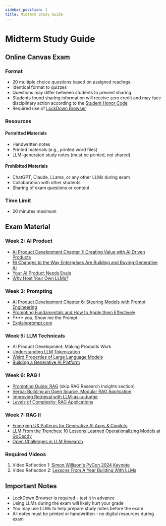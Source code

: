 ```yaml
---
sidebar_position: 3
title: Midterm Study Guide
---
```


# Midterm Study Guide

## Online Canvas Exam

### Format
- 20 multiple choice questions based on assigned readings
- Identical format to quizzes
- Questions may differ between students to prevent sharing
- Students found sharing information will receive zero credit and may face disciplinary action according to the [Student Honor Code](https://legal.charlotte.edu/policies/up-407)
- Required use of [LockDown Browser](https://web.respondus.com/he/lockdownbrowser/)

### Resources

#### Permitted Materials
- Handwritten notes
- Printed materials (e.g., printed word files)
- LLM-generated study notes (must be printed, not shared)

#### Prohibited Materials
- ChatGPT, Claude, LLama, or any other LLMs during exam
- Collaboration with other students
- Sharing of exam questions or content

### Time Limit
- 20 minutes maximum

## Exam Material

### Week 2: AI Product
- [AI Product Development Chapter 1: Creating Value with AI Driven Products](https://livebook.manning.com/book/the-art-of-ai-product-management/chapter-1?origin=product-toc)
- [16 Changes to the Way Enterprises Are Building and Buying Generative AI](https://a16z.com/generative-ai-enterprise-2024/)
- [Your AI Product Needs Evals](https://hamel.dev/blog/posts/evals/)
- [Why Host Your Own LLMs?](https://www.marble.onl/posts/why_host_your_own_llm.html)

### Week 3: Prompting
- [AI Product Development Chapter 6: Steering Models with Prompt Engineering](https://livebook.manning.com/book/the-art-of-ai-product-management/chapter-6?origin=product-toc)
- [Prompting Fundamentals and How to Apply them Effectively](https://eugeneyan.com/writing/prompting/)
- F*** you, Show me the Prompt
- [Explainprompt.com](https://www.explainprompt.com/)

### Week 5: LLM Technicals
- AI Product Development: Making Products Work
- [Understanding LLM Tokenization](https://christophergs.com/blog/understanding-llm-tokenization)
- [Weird Properties of Large Language Models](https://moreisdifferent.blog/p/weird-properties-of-large-language)
- [Building a Generative AI Platform](https://huyenchip.com/2024/07/25/genai-platform.html)

### Week 6: RAG I
- [Prompting Guide: RAG](https://www.promptingguide.ai/research/rag) (skip RAG Research Insights section)
- [Verba: Building an Open Source, Modular RAG Application](https://weaviate.io/blog/verba-open-source-rag-app)
- [Improving Retrieval with LLM-as-a-Judge](https://blog.vespa.ai/improving-retrieval-with-llm-as-a-judge/)
- [Levels of Complexity: RAG Applications](https://jxnl.co/writing/2024/02/28/levels-of-complexity-rag-applications/)

### Week 7: RAG II
- [Emerging UX Patterns for Generative AI Apps & Copilots](https://www.tidepool.so/blog/emerging-ux-patterns-for-generative-ai-apps-copilots)
- [LLM From the Trenches: 10 Lessons Learned Operationalizing Models at GoDaddy](https://www.godaddy.com/resources/news/llm-from-the-trenches-10-lessons-learned-operationalizing-models-at-godaddy)
- [Open Challenges in LLM Research](https://huyenchip.com/2023/08/16/llm-research-open-challenges.html)

### Required Videos
1. Video Reflection 1: [Simon Willison's PyCon 2024 Keynote](https://youtu.be/P1-KQZZarpc?feature=shared&t=245)
2. Video Reflection 2: [Lessons From A Year Building With LLMs](https://youtu.be/qBHfQT3YtyY?feature=shared)

## Important Notes
- LockDown Browser is required - test it in advance
- Using LLMs during the exam will likely hurt your grade
- You may use LLMs to help prepare study notes before the exam
- All notes must be printed or handwritten - no digital resources during exam